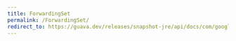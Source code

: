 ```yaml
---
title: ForwardingSet
permalink: /ForwardingSet/
redirect_to: https://guava.dev/releases/snapshot-jre/api/docs/com/google/common/collect/ForwardingSet.html
---
```

